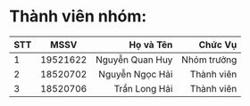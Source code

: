 # Thành viên nhóm:
| STT    | MSSV          | Họ và Tên              |Chức Vụ    | 
| ------ |:-------------:| ----------------------:|----------:|
| 1      | 19521622      | Nguyễn Quan Huy        |Nhóm trưởng|
| 2      | 18520702      | Nguyễn Ngọc Hải        |Thành viên |
| 3      | 18520706      | Trần Long Hải          |Thành viên |
